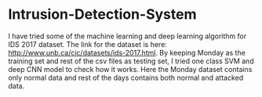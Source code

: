 # Intrusion-Detection-System
I have tried some of the machine learning and deep learning algorithm for IDS 2017 dataset. The link for the dataset is here: http://www.unb.ca/cic/datasets/ids-2017.html. By keeping Monday as the training set and rest of the csv files as testing set, I tried one class SVM and deep CNN model to check how it works. Here the Monday dataset contains only normal data and rest of the days contains both normal and attacked data. 
